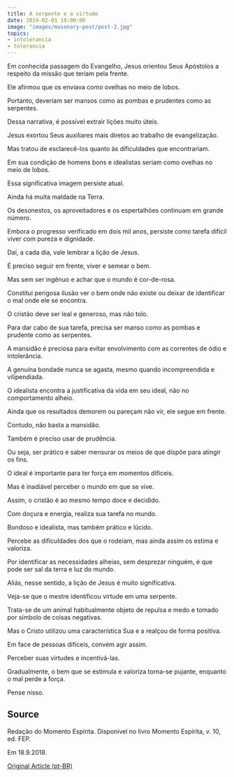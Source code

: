 ```yaml
---
title: A serpente e a virtude
date: 2019-02-01 19:00:00
image: "images/masonary-post/post-2.jpg"
topics: 
- intolerancia
- tolerancia
---
```



Em conhecida passagem do Evangelho, Jesus orientou Seus Apóstolos a respeito da
missão que teriam pela frente.

Ele afirmou que os enviava como ovelhas no meio de lobos.

Portanto, deveriam ser mansos como as pombas e prudentes como as serpentes.

Dessa narrativa, é possível extrair lições muito úteis.

Jesus exortou Seus auxiliares mais diretos ao trabalho de evangelização.

Mas tratou de esclarecê-los quanto às dificuldades que encontrariam.

Em sua condição de homens bons e idealistas seriam como ovelhas no meio de
lobos.

Essa significativa imagem persiste atual.

Ainda há muita maldade na Terra.

Os desonestos, os aproveitadores e os espertalhões continuam em grande número.

Embora o progresso verificado em dois mil anos, persiste como tarefa difícil
viver com pureza e dignidade.

Daí, a cada dia, vale lembrar a lição de Jesus.

É preciso seguir em frente, viver e semear o bem.

Mas sem ser ingênuo e achar que o mundo é cor-de-rosa.

Constitui perigosa ilusão ver o bem onde não existe ou deixar de identificar o
mal onde ele se encontra.

O cristão deve ser leal e generoso, mas não tolo.

Para dar cabo de sua tarefa, precisa ser manso como as pombas e prudente como
as serpentes.

A mansidão é preciosa para evitar envolvimento com as correntes de ódio e
intolerância.

A genuína bondade nunca se agasta, mesmo quando incompreendida e vilipendiada.

O idealista encontra a justificativa da vida em seu ideal, não no comportamento
alheio.

Ainda que os resultados demorem ou pareçam não vir, ele segue em frente.

Contudo, não basta a mansidão.

Também é preciso usar de prudência.

Ou seja, ser prático e saber mensurar os meios de que dispõe para atingir os
fins.

O ideal é importante para ter força em momentos difíceis.

Mas é inadiável perceber o mundo em que se vive.

Assim, o cristão é ao mesmo tempo doce e decidido.

Com doçura e energia, realiza sua tarefa no mundo.

Bondoso e idealista, mas também prático e lúcido.

Percebe as dificuldades dos que o rodeiam, mas ainda assim os estima e
valoriza.

Por identificar as necessidades alheias, sem desprezar ninguém, é que pode ser
sal da terra e luz do mundo.

Aliás, nesse sentido, a lição de Jesus é muito significativa.

Veja-se que o mestre identificou virtude em uma serpente.

Trata-se de um animal habitualmente objeto de repulsa e medo e tomado por
símbolo de coisas negativas.

Mas o Cristo utilizou uma característica Sua e a realçou de forma positiva.

Em face de pessoas difíceis, convém agir assim.

Perceber suas virtudes e incentivá-las.

Gradualmente, o bem que se estimula e valoriza torna-se pujante, enquanto o mal
perde a força.

Pense nisso.

## Source
Redação do Momento Espírita.
Disponível no livro Momento Espírita, v. 10, ed. FEP.

Em 18.9.2018. 


[Original Article (pt-BR)](http://www.momento.com.br/pt/ler_texto.php?id=5543)
